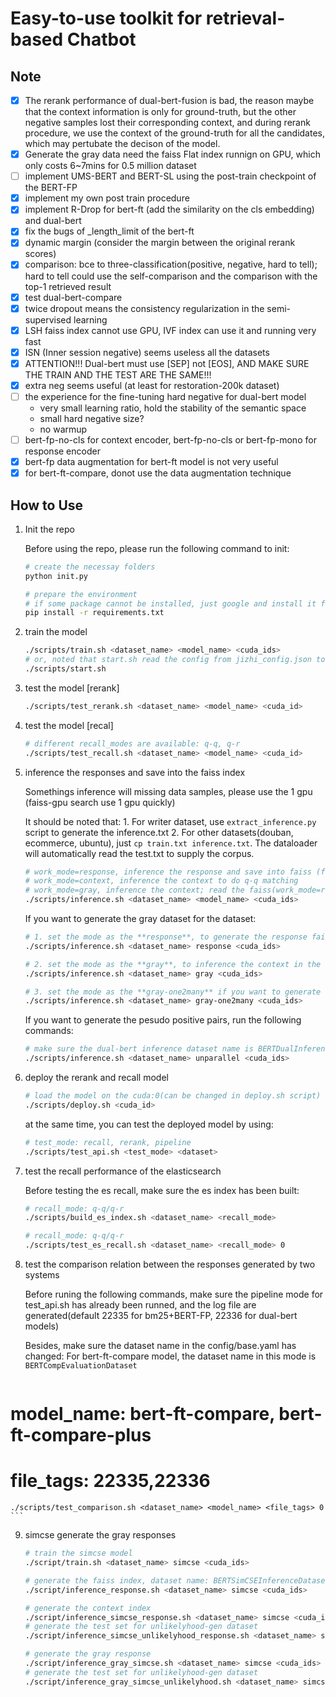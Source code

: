# Easy-to-use toolkit for retrieval-based Chatbot

## Note

- [x] The rerank performance of dual-bert-fusion is bad, the reason maybe that the context information is only for ground-truth, but the other negative samples lost their corresponding context, and during rerank procedure, we use the context of the ground-truth for all the candidates, which may pertubate the decison of the model.
- [x] Generate the gray data need the faiss Flat  index runnign on GPU, which only costs 6~7mins for 0.5 million dataset
- [ ] implement UMS-BERT and BERT-SL using the post-train checkpoint of the BERT-FP
- [x] implement my own post train procedure
- [x] implement R-Drop for bert-ft (add the similarity on the cls embedding) and dual-bert
- [x] fix the bugs of _length_limit of the bert-ft
- [x] dynamic margin (consider the margin between the original rerank scores)
- [x] comparison: bce to three-classification(positive, negative, hard to tell); hard to tell could use the self-comparison and the comparison with the top-1 retrieved result
- [x] test dual-bert-compare
- [x] twice dropout means the consistency regularization in the semi-supervised learning
- [x] LSH faiss index cannot use GPU, IVF index can use it and running very fast
- [x] ISN (Inner session negative) seems useless all the datasets
- [x] ATTENTION!!! Dual-bert must use [SEP] not [EOS], AND MAKE SURE THE TRAIN AND THE TEST ARE THE SAME!!!
- [x] extra neg seems useful (at least for restoration-200k dataset)
- [ ] the experience for the fine-tuning hard negative for dual-bert model
    * very small learning ratio, hold the stability of the semantic space
    * small hard negative size?
    * no warmup
- [ ] bert-fp-no-cls for context encoder, bert-fp-no-cls or bert-fp-mono for response encoder
- [x] bert-fp data augmentation for bert-ft model is not very useful
- [x] for bert-ft-compare, donot use the data augmentation technique

## How to Use

1. Init the repo

    Before using the repo, please run the following command to init:
    
    ```bash
    # create the necessay folders
    python init.py
    
    # prepare the environment
    # if some package cannot be installed, just google and install it from other ways
    pip install -r requirements.txt
    ```

2. train the model

    ```bash
    ./scripts/train.sh <dataset_name> <model_name> <cuda_ids>
    # or, noted that start.sh read the config from jizhi_config.json to start the training task
    ./scripts/start.sh 
    ```

3. test the model [rerank]

    ```bash
    ./scripts/test_rerank.sh <dataset_name> <model_name> <cuda_id>
    ```

4. test the model [recal]

    ```bash
    # different recall_modes are available: q-q, q-r
    ./scripts/test_recall.sh <dataset_name> <model_name> <cuda_id>
    ```

5. inference the responses and save into the faiss index

    Somethings inference will missing data samples, please use the 1 gpu (faiss-gpu search use 1 gpu quickly)

    It should be noted that:
        1. For writer dataset, use `extract_inference.py` script to generate the inference.txt
        2. For other datasets(douban, ecommerce, ubuntu), just `cp train.txt inference.txt`. The dataloader will automatically read the test.txt to supply the corpus. 

    ```bash
    # work_mode=response, inference the response and save into faiss (for q-r matching) [dual-bert/dual-bert-fusion]
    # work_mode=context, inference the context to do q-q matching
    # work_mode=gray, inference the context; read the faiss(work_mode=response has already been done), search the topk hard negative samples; remember to set the BERTDualInferenceContextDataloader in config/base.yaml
    ./scripts/inference.sh <dataset_name> <model_name> <cuda_ids>
    ```

    If you want to generate the gray dataset for the dataset:

    ```bash
    # 1. set the mode as the **response**, to generate the response faiss index; corresponding dataset name: BERTDualInferenceDataset;
    ./scripts/inference.sh <dataset_name> response <cuda_ids>

    # 2. set the mode as the **gray**, to inference the context in the train.txt and search the top-k candidates as the gray(hard negative) samples; corresponding dataset name: BERTDualInferenceContextDataset
    ./scripts/inference.sh <dataset_name> gray <cuda_ids>

    # 3. set the mode as the **gray-one2many** if you want to generate the extra positive samples for each context in the train set, the needings of this mode is the same as the **gray** work mode
    ./scripts/inference.sh <dataset_name> gray-one2many <cuda_ids>
    ```

    If you want to generate the pesudo positive pairs, run the following commands:

    ```bash
    # make sure the dual-bert inference dataset name is BERTDualInferenceDataset
    ./scripts/inference.sh <dataset_name> unparallel <cuda_ids>
    ```

6. deploy the rerank and recall model

    ```bash
    # load the model on the cuda:0(can be changed in deploy.sh script)
    ./scripts/deploy.sh <cuda_id>
    ```
    at the same time, you can test the deployed model by using:

    ```bash
    # test_mode: recall, rerank, pipeline
    ./scripts/test_api.sh <test_mode> <dataset>
    ```

7. test the recall performance of the elasticsearch

    Before testing the es recall, make sure the es index has been built:
    ```bash
    # recall_mode: q-q/q-r
    ./scripts/build_es_index.sh <dataset_name> <recall_mode>
    ```

    ```bash
    # recall_mode: q-q/q-r
    ./scripts/test_es_recall.sh <dataset_name> <recall_mode> 0
    ```

8. test the comparison relation between the responses generated by two systems

    Before runing the following commands, make sure the pipeline mode for test_api.sh has already been runned, and the log file are generated(default 22335 for bm25+BERT-FP, 22336 for dual-bert models)

    Besides, make sure the dataset name in the config/base.yaml has changed:
    For bert-ft-compare model, the dataset name in this mode is `BERTCompEvaluationDataset`

    ```bash
# model_name: bert-ft-compare, bert-ft-compare-plus
# file_tags: 22335,22336
    ./scripts/test_comparison.sh <dataset_name> <model_name> <file_tags> 0
    ```

9. simcse generate the gray responses

    ```bash
    # train the simcse model
    ./script/train.sh <dataset_name> simcse <cuda_ids>
    ```

    ```bash
    # generate the faiss index, dataset name: BERTSimCSEInferenceDataset
    ./script/inference_response.sh <dataset_name> simcse <cuda_ids>
    ```

    ```bash
    # generate the context index
    ./script/inference_simcse_response.sh <dataset_name> simcse <cuda_ids>
    # generate the test set for unlikelyhood-gen dataset
    ./script/inference_simcse_unlikelyhood_response.sh <dataset_name> simcse <cuda_ids>
    ```

    ```bash
    # generate the gray response
    ./script/inference_gray_simcse.sh <dataset_name> simcse <cuda_ids>
    # generate the test set for unlikelyhood-gen dataset
    ./script/inference_gray_simcse_unlikelyhood.sh <dataset_name> simcse <cuda_ids>
    ```
